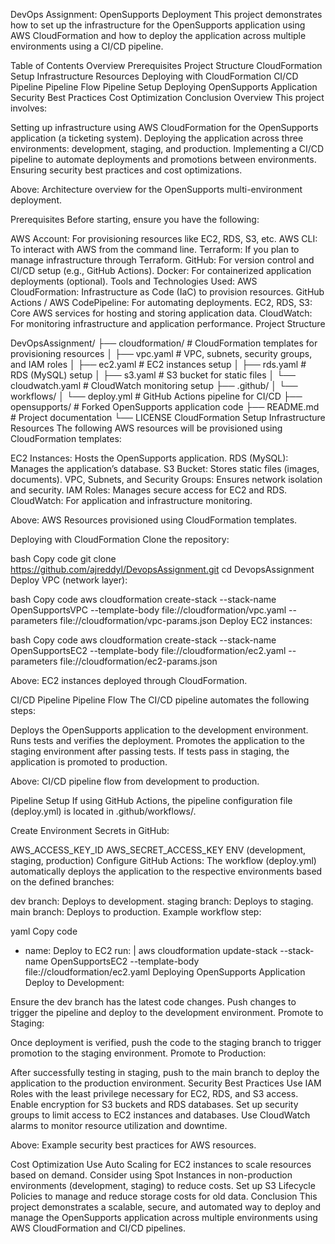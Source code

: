 DevOps Assignment: OpenSupports Deployment
This project demonstrates how to set up the infrastructure for the OpenSupports application using AWS CloudFormation and how to deploy the application across multiple environments using a CI/CD pipeline.

Table of Contents
Overview
Prerequisites
Project Structure
CloudFormation Setup
Infrastructure Resources
Deploying with CloudFormation
CI/CD Pipeline
Pipeline Flow
Pipeline Setup
Deploying OpenSupports Application
Security Best Practices
Cost Optimization
Conclusion
Overview
This project involves:

Setting up infrastructure using AWS CloudFormation for the OpenSupports application (a ticketing system).
Deploying the application across three environments: development, staging, and production.
Implementing a CI/CD pipeline to automate deployments and promotions between environments.
Ensuring security best practices and cost optimizations.

Above: Architecture overview for the OpenSupports multi-environment deployment.

Prerequisites
Before starting, ensure you have the following:

AWS Account: For provisioning resources like EC2, RDS, S3, etc.
AWS CLI: To interact with AWS from the command line.
Terraform: If you plan to manage infrastructure through Terraform.
GitHub: For version control and CI/CD setup (e.g., GitHub Actions).
Docker: For containerized application deployments (optional).
Tools and Technologies Used:
AWS CloudFormation: Infrastructure as Code (IaC) to provision resources.
GitHub Actions / AWS CodePipeline: For automating deployments.
EC2, RDS, S3: Core AWS services for hosting and storing application data.
CloudWatch: For monitoring infrastructure and application performance.
Project Structure

DevOpsAssignment/
├── cloudformation/            # CloudFormation templates for provisioning resources
│   ├── vpc.yaml               # VPC, subnets, security groups, and IAM roles
│   ├── ec2.yaml               # EC2 instances setup
│   ├── rds.yaml               # RDS (MySQL) setup
│   ├── s3.yaml                # S3 bucket for static files
│   └── cloudwatch.yaml        # CloudWatch monitoring setup
├── .github/
│   └── workflows/
│       └── deploy.yml         # GitHub Actions pipeline for CI/CD
├── opensupports/              # Forked OpenSupports application code
├── README.md                  # Project documentation
└── LICENSE
CloudFormation Setup
Infrastructure Resources
The following AWS resources will be provisioned using CloudFormation templates:

EC2 Instances: Hosts the OpenSupports application.
RDS (MySQL): Manages the application’s database.
S3 Bucket: Stores static files (images, documents).
VPC, Subnets, and Security Groups: Ensures network isolation and security.
IAM Roles: Manages secure access for EC2 and RDS.
CloudWatch: For application and infrastructure monitoring.

Above: AWS Resources provisioned using CloudFormation templates.

Deploying with CloudFormation
Clone the repository:

bash
Copy code
git clone https://github.com/ajreddyl/DevopsAssignment.git
cd DevopsAssignment
Deploy VPC (network layer):

bash
Copy code
aws cloudformation create-stack --stack-name OpenSupportsVPC --template-body file://cloudformation/vpc.yaml --parameters file://cloudformation/vpc-params.json
Deploy EC2 instances:

bash
Copy code
aws cloudformation create-stack --stack-name OpenSupportsEC2 --template-body file://cloudformation/ec2.yaml --parameters file://cloudformation/ec2-params.json

Above: EC2 instances deployed through CloudFormation.

CI/CD Pipeline
Pipeline Flow
The CI/CD pipeline automates the following steps:

Deploys the OpenSupports application to the development environment.
Runs tests and verifies the deployment.
Promotes the application to the staging environment after passing tests.
If tests pass in staging, the application is promoted to production.

Above: CI/CD pipeline flow from development to production.

Pipeline Setup
If using GitHub Actions, the pipeline configuration file (deploy.yml) is located in .github/workflows/.

Create Environment Secrets in GitHub:

AWS_ACCESS_KEY_ID
AWS_SECRET_ACCESS_KEY
ENV (development, staging, production)
Configure GitHub Actions: The workflow (deploy.yml) automatically deploys the application to the respective environments based on the defined branches:

dev branch: Deploys to development.
staging branch: Deploys to staging.
main branch: Deploys to production.
Example workflow step:

yaml
Copy code
- name: Deploy to EC2
  run: |
    aws cloudformation update-stack --stack-name OpenSupportsEC2 --template-body file://cloudformation/ec2.yaml
Deploying OpenSupports Application
Deploy to Development:

Ensure the dev branch has the latest code changes.
Push changes to trigger the pipeline and deploy to the development environment.
Promote to Staging:

Once deployment is verified, push the code to the staging branch to trigger promotion to the staging environment.
Promote to Production:

After successfully testing in staging, push to the main branch to deploy the application to the production environment.
Security Best Practices
Use IAM Roles with the least privilege necessary for EC2, RDS, and S3 access.
Enable encryption for S3 buckets and RDS databases.
Set up security groups to limit access to EC2 instances and databases.
Use CloudWatch alarms to monitor resource utilization and downtime.

Above: Example security best practices for AWS resources.

Cost Optimization
Use Auto Scaling for EC2 instances to scale resources based on demand.
Consider using Spot Instances in non-production environments (development, staging) to reduce costs.
Set up S3 Lifecycle Policies to manage and reduce storage costs for old data.
Conclusion
This project demonstrates a scalable, secure, and automated way to deploy and manage the OpenSupports application across multiple environments using AWS CloudFormation and CI/CD pipelines.
